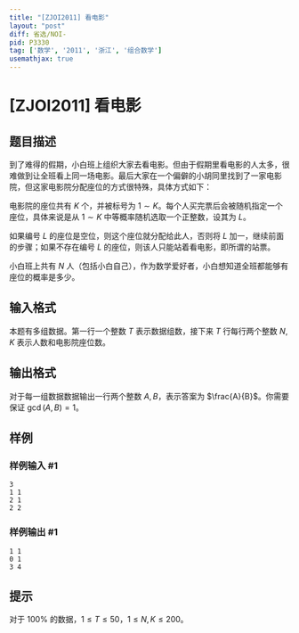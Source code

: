 ```yaml
---
title: "[ZJOI2011] 看电影"
layout: "post"
diff: 省选/NOI-
pid: P3330
tag: ['数学', '2011', '浙江', '组合数学']
usemathjax: true
---
```


# [ZJOI2011] 看电影
## 题目描述

到了难得的假期，小白班上组织大家去看电影。但由于假期里看电影的人太多，很难做到让全班看上同一场电影。最后大家在一个偏僻的小胡同里找到了一家电影院，但这家电影院分配座位的方式很特殊，具体方式如下：

电影院的座位共有 $K$ 个，并被标号为 $1 \sim K$。每个人买完票后会被随机指定一个座位，具体来说是从 $1 \sim K$ 中等概率随机选取一个正整数，设其为 $L$。

如果编号 $L$ 的座位是空位，则这个座位就分配给此人，否则将 $L$ 加一，继续前面的步骤；如果不存在编号 $L$ 的座位，则该人只能站着看电影，即所谓的站票。

小白班上共有 $N$ 人（包括小白自己），作为数学爱好者，小白想知道全班都能够有座位的概率是多少。

## 输入格式

本题有多组数据。第一行一个整数 $T$ 表示数据组数，接下来 $T$ 行每行两个整数 $N,K$ 表示人数和电影院座位数。
## 输出格式

对于每一组数据数据输出一行两个整数 $A,B$，表示答案为 $\frac{A}{B}$。你需要保证 $\gcd(A,B) = 1$。
## 样例

### 样例输入 #1
```
3
1 1
2 1
2 2
```
### 样例输出 #1
```
1 1
0 1
3 4

```
## 提示

对于 $100 \%$ 的数据，$1 \leq T \leq 50$，$1 \leq N,K \leq 200$。
